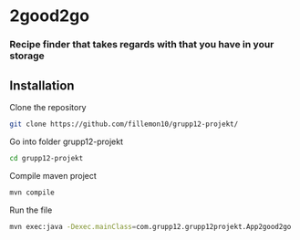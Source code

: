 # 2good2go
### Recipe finder that takes regards with that you have in your storage
## Installation

Clone the repository
```sh
git clone https://github.com/fillemon10/grupp12-projekt/
```
Go into folder grupp12-projekt
```sh
cd grupp12-projekt
```
Compile maven project
```sh
mvn compile
```
Run the file
```sh
mvn exec:java -Dexec.mainClass=com.grupp12.grupp12projekt.App2good2go
```
